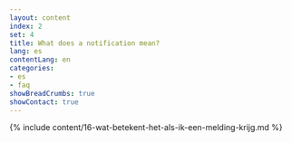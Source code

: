 ```yaml
---
layout: content
index: 2
set: 4
title: What does a notification mean?
lang: es
contentLang: en
categories:
- es
- faq
showBreadCrumbs: true
showContact: true
---
```

{% include content/16-wat-betekent-het-als-ik-een-melding-krijg.md %}
